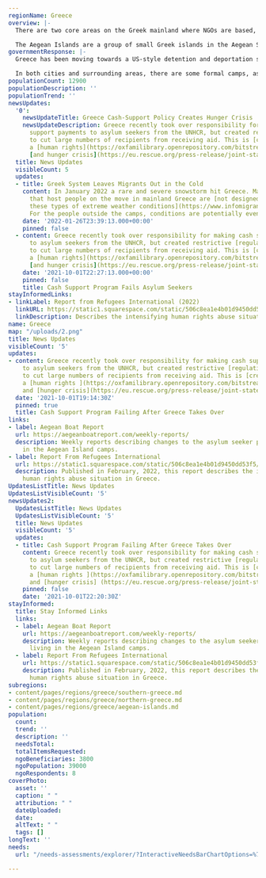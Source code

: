 ```yaml
---
regionName: Greece
overview: |-
  There are two core areas on the Greek mainland where NGOs are based, Thessaloniki and Athens. In the north of Greece, in Thessaloniki, displaced people may [seek permanent residence or prepare to travel further west](https://www.refugeesintowns.org/thessaloniki). Athens is most commonly where people are relocated from the Aegean Islands after their asylum applications have been processed. Recently, people have been transferred off the Greek islands while their asylum cases are still being processed. Some people seek permanent residence in Athens, while others only stay until arrangements are made for resettlement elsewhere in Europe.

  The Aegean Islands are a group of small Greek islands in the Aegean Sea, located just a few kilometres west of Turkey. Their proximity to the Turkish coast makes them a destination for many people seeking safety in Europe. However, smugglers have employed life-threatening and money-saving tactics, such as using unsuitable boats, providing insufficient fuel to complete the crossing, supplying fake or no lifejackets, and sending boats despite poor sea conditions.
governmentResponse: |-
  Greece has been moving towards a US-style detention and deportation system. Greece recently took over responsibility for making cash support payments to asylum seekers from the UNHCR but tethered it to detention and cut large numbers of recipients from receiving aid. This is [creating a human rights](https://oxfamilibrary.openrepository.com/bitstream/handle/10546/621307/bp-detention-as-default-greece-asylum-161121-en.pdf;jsessionid=E395A5C0804B9A94EBA2F1D7907AC19F?sequence=1) and [hunger crisis](https://eu.rescue.org/press-release/joint-statement-are-you-eligible-eat). A [€130 million project funded by the EU commission](https://05cd942b-77f4-4d21-b3ea-797e75ad39b3.filesusr.com/ugd/0d6197_ec32a14581f044499e32a3f8dca9775f.pdf) to build camps on Samos, Kos and Leros is now complete. Plans remain to build closed facilities on Lesvos and Chios. Humanitarians have concerns about camp conditions: insufficient access to education for children, insufficient services to residents, restrictions on human rights observation, and limited freedoms for asylum seekers to come and go.

  In both cities and surrounding areas, there are some formal camps, as well as people living in squats, apartments, or without any shelter. The camps on the mainland are following the trends seen on the Aegean Islands, with [high concrete walls being built around them](https://www.infomigrants.net/en/post/32834/greece-migrant-camps-surrounded-by-concrete-walls), echoing the detention centre style of accommodation. The living conditions in the detention centres are often deplorable. In Eleonas, close to Athens, overcrowding and low maintenance are significant issues. As the registration procedure gets stricter, many are told they are not “vulnerable enough” for shelter, food, or monetary aid.
populationCount: 12900
populationDescription: ''
populationTrend: ''
newsUpdates:
  '0':
    newsUpdateTitle: Greece Cash-Support Policy Creates Hunger Crisis
    newsUpdateDescription: Greece recently took over responsibility for making cash
      support payments to asylum seekers from the UNHCR, but created restrictive [regulations](https://www.refugee.info/greece/cash-assistance-in-greece--greece/greece-cash-alliance-hotline?language=en)
      to cut large numbers of recipients from receiving aid. This is [creating](https://www.savethechildren.net/news/ngos-raise-alarm-growing-hunger-among-refugees-and-asylum-seekers-greece)
      a [human rights](https://oxfamilibrary.openrepository.com/bitstream/handle/10546/621307/bp-detention-as-default-greece-asylum-161121-en.pdf;jsessionid=E395A5C0804B9A94EBA2F1D7907AC19F?sequence=1)
      [and hunger crisis](https://eu.rescue.org/press-release/joint-statement-are-you-eligible-eat).
  title: News Updates
  visibleCount: 5
  updates:
  - title: Greek System Leaves Migrants Out in the Cold
    content: In January 2022 a rare and severe snowstorm hit Greece. Many of the camps
      that host people on the move in mainland Greece are [not designed to handle
      these types of extreme weather conditions](https://www.infomigrants.net/en/post/38150/greek-system-leaves-migrants-out-in-the-cold).
      For the people outside the camps, conditions are potentially even worse.
    date: '2022-01-26T23:39:13.000+00:00'
    pinned: false
  - content: Greece recently took over responsibility for making cash support payments
      to asylum seekers from the UNHCR, but created restrictive [regulations](https://www.refugee.info/greece/cash-assistance-in-greece--greece/greece-cash-alliance-hotline?language=en)
      to cut large numbers of recipients from receiving aid. This is [creating](https://www.savethechildren.net/news/ngos-raise-alarm-growing-hunger-among-refugees-and-asylum-seekers-greece)
      a [human rights](https://oxfamilibrary.openrepository.com/bitstream/handle/10546/621307/bp-detention-as-default-greece-asylum-161121-en.pdf;jsessionid=E395A5C0804B9A94EBA2F1D7907AC19F?sequence=1)
      [and hunger crisis](https://eu.rescue.org/press-release/joint-statement-are-you-eligible-eat).
    date: '2021-10-01T22:27:13.000+00:00'
    pinned: false
    title: Cash Support Program Fails Asylum Seekers
stayInformedLinks:
- linkLabel: Report from Refugees International (2022)
  linkURL: https://static1.squarespace.com/static/506c8ea1e4b01d9450dd53f5/t/6216a3799be96a3b07de2089/1645650812924/Greece+Report+-+Feb+2022.pdf
  linkDescription: Describes the intensifying human rights abuse situation in Greece.
name: Greece
map: "/uploads/2.png"
title: News Updates
visibleCount: '5'
updates:
- content: Greece recently took over responsibility for making cash support payments
    to asylum seekers from the UNHCR, but created restrictive [regulations](https://www.refugee.info/greece/cash-assistance-in-greece--greece/greece-cash-alliance-hotline?language=en)
    to cut large numbers of recipients from receiving aid. This is [creating](https://www.savethechildren.net/news/ngos-raise-alarm-growing-hunger-among-refugees-and-asylum-seekers-greece)
    a [human rights ](https://oxfamilibrary.openrepository.com/bitstream/handle/10546/621307/bp-detention-as-default-greece-asylum-161121-en.pdf;jsessionid=E395A5C0804B9A94EBA2F1D7907AC19F?sequence=1)
    and [hunger crisis](https://eu.rescue.org/press-release/joint-statement-are-you-eligible-eat).
  date: '2021-10-01T19:14:30Z'
  pinned: true
  title: Cash Support Program Failing After Greece Takes Over
links:
- label: Aegean Boat Report
  url: https://aegeanboatreport.com/weekly-reports/
  description: Weekly reports describing changes to the asylum seeker population living
    in the Aegean Island camps.
- label: Report From Refugees International
  url: https://static1.squarespace.com/static/506c8ea1e4b01d9450dd53f5/t/6216a3799be96a3b07de2089/1645650812924/Greece+Report+-+Feb+2022.pdf
  description: Published in February, 2022, this report describes the intensifying
    human rights abuse situation in Greece.
UpdatesListTitle: News Updates
UpdatesListVisibleCount: '5'
newsUpdates2:
  UpdatesListTitle: News Updates
  UpdatesListVisibleCount: '5'
  title: News Updates
  visibleCount: '5'
  updates:
  - title: Cash Support Program Failing After Greece Takes Over
    content: Greece recently took over responsibility for making cash support payments
      to asylum seekers from the UNHCR, but created restrictive [regulations](https://www.refugee.info/greece/cash-assistance-in-greece--greece/greece-cash-alliance-hotline?language=en)
      to cut large numbers of recipients from receiving aid. This is [creating](https://www.savethechildren.net/news/ngos-raise-alarm-growing-hunger-among-refugees-and-asylum-seekers-greece)
      a [human rights ](https://oxfamilibrary.openrepository.com/bitstream/handle/10546/621307/bp-detention-as-default-greece-asylum-161121-en.pdf;jsessionid=E395A5C0804B9A94EBA2F1D7907AC19F?sequence=1)
      and [hunger crisis] (https://eu.rescue.org/press-release/joint-statement-are-you-eligible-eat).
    pinned: false
    date: '2021-10-01T22:20:30Z'
stayInformed:
  title: Stay Informed Links
  links:
  - label: Aegean Boat Report
    url: https://aegeanboatreport.com/weekly-reports/
    description: Weekly reports describing changes to the asylum seeker population
      living in the Aegean Island camps.
  - label: Report From Refugees International
    url: https://static1.squarespace.com/static/506c8ea1e4b01d9450dd53f5/t/6216a3799be96a3b07de2089/1645650812924/Greece+Report+-+Feb+2022.pdf
    description: Published in February, 2022, this report describes the intensifying
      human rights abuse situation in Greece.
subregions:
- content/pages/regions/greece/southern-greece.md
- content/pages/regions/greece/northern-greece.md
- content/pages/regions/greece/aegean-islands.md
population:
  count: 
  trend: ''
  description: ''
  needsTotal: 
  totalItemsRequested: 
  ngoBeneficiaries: 3800
  ngoPopulation: 39000
  ngoRespondents: 8
coverPhoto:
  asset: ''
  caption: " "
  attribution: " "
  dateUploaded: 
  date: 
  altText: " "
  tags: []
longText: ''
needs:
  url: "/needs-assessments/explorer/?InteractiveNeedsBarChartOptions=%7B%22filters%22%3A%7B%22search%22%3A%22%22%2C%22quarter%22%3A%222023+Q1%22%2C%22region%22%3A%22Greece%22%7D%2C%22axis%22%3A%7B%22indexBy%22%3A%22Category%22%2C%22groupBy%22%3A%22Item%22%7D%2C%22sort%22%3A%7B%22by%22%3A%22Label%22%2C%22order%22%3A%22Ascending%22%7D%7D&InteractiveNeedsBarChartTitle=Q1+2023+greece"

---
```

